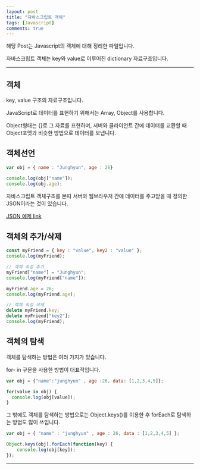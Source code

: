 ```yaml
---
layout: post
title: "자바스크립트 객체"
tags: [Javascript]
comments: true
---
```

 
해당 Post는 Javascript의 객체에 대해 정리한 파일입니다.

자바스크립트 객체는 key와 value로 이루어진 dictionary 자료구조입니다.

---

## 객체

key, value 구조의 자료구조입니다.

JavaScript로 데이터를 표현하기 위해서는 Array, Object를 사용합니다.

Object형태는 {}로 그 자료를 표현하며, 서버와 클라이언트 간에 데이터를 교환할 때 Object포맷과 비슷한 방법으로 데이터를 보냅니다.

## 객체선언

```js
var obj = { name : "Junghyun", age : 26} 

console.log(obj["name"]);
console.log(obj.age);
```

자바스크립트 객체구조를 본따 서버와 웹브라우저 간에 데이터를 주고받을 때 정의한 JSON이라는 것이 있습니다.

<a href = "http://json.org/example.html">JSON 예제 link</a>

## 객체의 추가/삭제

```js
const myFriend = { key : "value", key2 : "value" };
console.log(myFriend);

// 객체 속성 추가
myFriend["name"] = "Junghyun";
console.log(myFriend["name"]);

myFriend.age = 26;
console.log(myFriend.age);

// 객체 속성 삭제
delete myFriend.key;
delete myFriend["key2"];
console.log(myFriend);
```

## 객체의 탐색

객체를 탐색하는 방법은 여러 가지가 있습니다.

for- in 구문을 사용한 방법이 대표적입니다. 
```js
var obj = {"name":"junghyun" , age :26, data: [1,2,3,4,5]};

for(value in obj) {
  console.log(obj[value]);
}
```

그 밖에도 객체를 탐색하는 방법으로는 Object.keys()를 이용한 후 forEach로 탐색하는 방법도 많이 쓰입니다.
```js
var obj = { "name" : "junghyun" , age : 26, data : [1,2,3,4,5] };

Object.keys(obj).forEach(function(key) {
	console.log(obj[key]);
});

```

---
